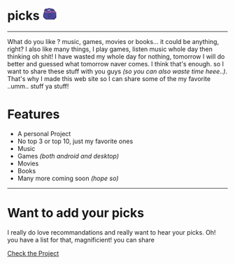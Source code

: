 # picks ![Logo](./docs/assets/images/logo.png)

---
What do you like ? music, games, movies or books... it could be anything, right? I also like many things, I play games, listen music whole day then thinking oh shit! I have wasted my whole day for nothing, tomorrow I will do better and guessed what tomorrow naver comes. I think that's enough. so I want to share these stuff with you guys _(so you can also waste time heee..)_. That's why I made this web site so I can share some of the my favorite ..umm.. stuff ya stuff!

# Features
- A personal Project
- No top 3 or top 10, just my favorite ones
- Music
- Games _(both android and desktop)_
- Movies
- Books
- Many more coming soon _(hope so)_
---
# Want to add your picks
I really do love recommandations and really want to hear your picks. Oh! you have a list for that, magnificient!
you can share   

[Check the Project][div]

[div]: https://anujbalak.github.io/picks/